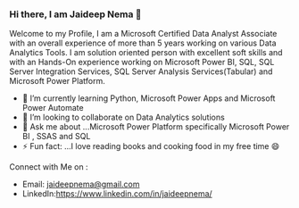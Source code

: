 ### Hi there, I am Jaideep Nema 👋

Welcome to my Profile, I am a Microsoft Certified Data Analyst Associate with an overall experience of more than 5 years working on various Data Analytics Tools. I am solution oriented person with excellent soft skills and with an Hands-On experience working on Microsoft Power BI, SQL, SQL Server Integration Services, SQL Server Analysis Services(Tabular) and Microsoft Power Platform.

- 🌱 I’m currently learning Python, Microsoft Power Apps and Microsoft Power Automate
- 👯 I’m looking to collaborate on Data Analytics solutions
- 💬 Ask me about ...Microsoft Power Platform specifically Microsoft Power BI , SSAS and SQL
- ⚡ Fun fact: ...I love reading books and cooking food in my free time 😄 

Connect with Me on :
 - Email: jaideepnema@gmail.com
 - LinkedIn:https://www.linkedin.com/in/jaideepnema/
